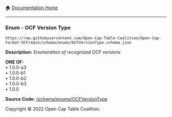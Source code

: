 :house: [Documentation Home](../../home/xudiera/code/README.md)

---

### Enum - OCF Version Type

`https://raw.githubusercontent.com/Open-Cap-Table-Coalition/Open-Cap-Format-OCF/main/schema/enums/OCFVersionType.schema.json`

**Description:** _Enumeration of recognized OCF versions_

**ONE OF:**</br>&bull; 1.0.0-a3 </br>&bull; 1.0.0-b1 </br>&bull; 1.0.0-b2 </br>&bull; 1.0.0-b3 </br>&bull; 1.0.0

**Source Code:** [/schema/enums/OCFVersionType](../../../../../../../../schema/enums/OCFVersionType.schema.json)

Copyright © 2022 Open Cap Table Coalition.
